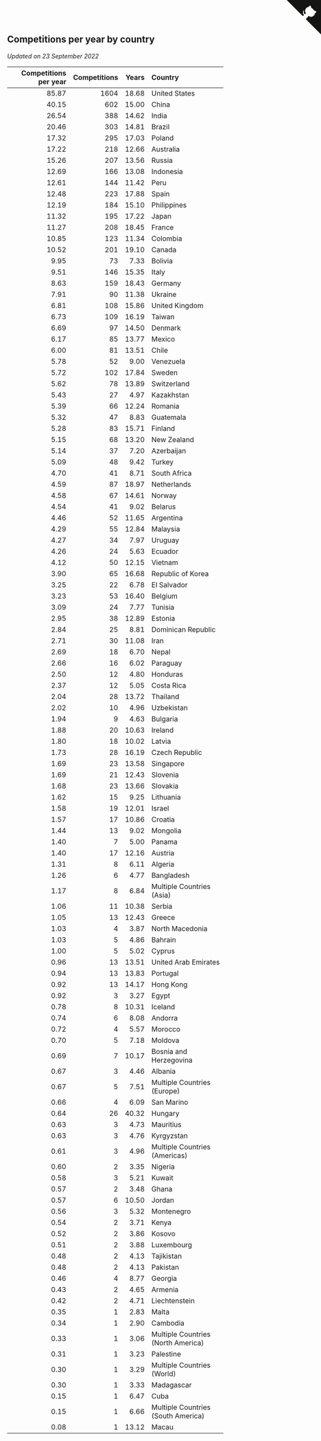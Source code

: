 ## Competitions per year by country

*Updated on 23 September 2022*

| Competitions per year | Competitions | Years | Country |
| ---: | ---: | ---: | :--- |
| 85.87 | 1604 | 18.68 | United States |
| 40.15 | 602 | 15.00 | China |
| 26.54 | 388 | 14.62 | India |
| 20.46 | 303 | 14.81 | Brazil |
| 17.32 | 295 | 17.03 | Poland |
| 17.22 | 218 | 12.66 | Australia |
| 15.26 | 207 | 13.56 | Russia |
| 12.69 | 166 | 13.08 | Indonesia |
| 12.61 | 144 | 11.42 | Peru |
| 12.48 | 223 | 17.88 | Spain |
| 12.19 | 184 | 15.10 | Philippines |
| 11.32 | 195 | 17.22 | Japan |
| 11.27 | 208 | 18.45 | France |
| 10.85 | 123 | 11.34 | Colombia |
| 10.52 | 201 | 19.10 | Canada |
| 9.95 | 73 | 7.33 | Bolivia |
| 9.51 | 146 | 15.35 | Italy |
| 8.63 | 159 | 18.43 | Germany |
| 7.91 | 90 | 11.38 | Ukraine |
| 6.81 | 108 | 15.86 | United Kingdom |
| 6.73 | 109 | 16.19 | Taiwan |
| 6.69 | 97 | 14.50 | Denmark |
| 6.17 | 85 | 13.77 | Mexico |
| 6.00 | 81 | 13.51 | Chile |
| 5.78 | 52 | 9.00 | Venezuela |
| 5.72 | 102 | 17.84 | Sweden |
| 5.62 | 78 | 13.89 | Switzerland |
| 5.43 | 27 | 4.97 | Kazakhstan |
| 5.39 | 66 | 12.24 | Romania |
| 5.32 | 47 | 8.83 | Guatemala |
| 5.28 | 83 | 15.71 | Finland |
| 5.15 | 68 | 13.20 | New Zealand |
| 5.14 | 37 | 7.20 | Azerbaijan |
| 5.09 | 48 | 9.42 | Turkey |
| 4.70 | 41 | 8.71 | South Africa |
| 4.59 | 87 | 18.97 | Netherlands |
| 4.58 | 67 | 14.61 | Norway |
| 4.54 | 41 | 9.02 | Belarus |
| 4.46 | 52 | 11.65 | Argentina |
| 4.29 | 55 | 12.84 | Malaysia |
| 4.27 | 34 | 7.97 | Uruguay |
| 4.26 | 24 | 5.63 | Ecuador |
| 4.12 | 50 | 12.15 | Vietnam |
| 3.90 | 65 | 16.68 | Republic of Korea |
| 3.25 | 22 | 6.78 | El Salvador |
| 3.23 | 53 | 16.40 | Belgium |
| 3.09 | 24 | 7.77 | Tunisia |
| 2.95 | 38 | 12.89 | Estonia |
| 2.84 | 25 | 8.81 | Dominican Republic |
| 2.71 | 30 | 11.08 | Iran |
| 2.69 | 18 | 6.70 | Nepal |
| 2.66 | 16 | 6.02 | Paraguay |
| 2.50 | 12 | 4.80 | Honduras |
| 2.37 | 12 | 5.05 | Costa Rica |
| 2.04 | 28 | 13.72 | Thailand |
| 2.02 | 10 | 4.96 | Uzbekistan |
| 1.94 | 9 | 4.63 | Bulgaria |
| 1.88 | 20 | 10.63 | Ireland |
| 1.80 | 18 | 10.02 | Latvia |
| 1.73 | 28 | 16.19 | Czech Republic |
| 1.69 | 23 | 13.58 | Singapore |
| 1.69 | 21 | 12.43 | Slovenia |
| 1.68 | 23 | 13.66 | Slovakia |
| 1.62 | 15 | 9.25 | Lithuania |
| 1.58 | 19 | 12.01 | Israel |
| 1.57 | 17 | 10.86 | Croatia |
| 1.44 | 13 | 9.02 | Mongolia |
| 1.40 | 7 | 5.00 | Panama |
| 1.40 | 17 | 12.16 | Austria |
| 1.31 | 8 | 6.11 | Algeria |
| 1.26 | 6 | 4.77 | Bangladesh |
| 1.17 | 8 | 6.84 | Multiple Countries (Asia) |
| 1.06 | 11 | 10.38 | Serbia |
| 1.05 | 13 | 12.43 | Greece |
| 1.03 | 4 | 3.87 | North Macedonia |
| 1.03 | 5 | 4.86 | Bahrain |
| 1.00 | 5 | 5.02 | Cyprus |
| 0.96 | 13 | 13.51 | United Arab Emirates |
| 0.94 | 13 | 13.83 | Portugal |
| 0.92 | 13 | 14.17 | Hong Kong |
| 0.92 | 3 | 3.27 | Egypt |
| 0.78 | 8 | 10.31 | Iceland |
| 0.74 | 6 | 8.08 | Andorra |
| 0.72 | 4 | 5.57 | Morocco |
| 0.70 | 5 | 7.18 | Moldova |
| 0.69 | 7 | 10.17 | Bosnia and Herzegovina |
| 0.67 | 3 | 4.46 | Albania |
| 0.67 | 5 | 7.51 | Multiple Countries (Europe) |
| 0.66 | 4 | 6.09 | San Marino |
| 0.64 | 26 | 40.32 | Hungary |
| 0.63 | 3 | 4.73 | Mauritius |
| 0.63 | 3 | 4.76 | Kyrgyzstan |
| 0.61 | 3 | 4.96 | Multiple Countries (Americas) |
| 0.60 | 2 | 3.35 | Nigeria |
| 0.58 | 3 | 5.21 | Kuwait |
| 0.57 | 2 | 3.48 | Ghana |
| 0.57 | 6 | 10.50 | Jordan |
| 0.56 | 3 | 5.32 | Montenegro |
| 0.54 | 2 | 3.71 | Kenya |
| 0.52 | 2 | 3.86 | Kosovo |
| 0.51 | 2 | 3.88 | Luxembourg |
| 0.48 | 2 | 4.13 | Tajikistan |
| 0.48 | 2 | 4.13 | Pakistan |
| 0.46 | 4 | 8.77 | Georgia |
| 0.43 | 2 | 4.65 | Armenia |
| 0.42 | 2 | 4.71 | Liechtenstein |
| 0.35 | 1 | 2.83 | Malta |
| 0.34 | 1 | 2.90 | Cambodia |
| 0.33 | 1 | 3.06 | Multiple Countries (North America) |
| 0.31 | 1 | 3.23 | Palestine |
| 0.30 | 1 | 3.29 | Multiple Countries (World) |
| 0.30 | 1 | 3.33 | Madagascar |
| 0.15 | 1 | 6.47 | Cuba |
| 0.15 | 1 | 6.66 | Multiple Countries (South America) |
| 0.08 | 1 | 13.12 | Macau |


<a href="https://github.com/jonatanklosko/wca_statistics" class="github-corner" aria-label="View source on Github"><svg width="80" height="80" viewBox="0 0 250 250" style="fill:#151513; color:#fff; position: absolute; top: 0; border: 0; right: 0;" aria-hidden="true"><path d="M0,0 L115,115 L130,115 L142,142 L250,250 L250,0 Z"></path><path d="M128.3,109.0 C113.8,99.7 119.0,89.6 119.0,89.6 C122.0,82.7 120.5,78.6 120.5,78.6 C119.2,72.0 123.4,76.3 123.4,76.3 C127.3,80.9 125.5,87.3 125.5,87.3 C122.9,97.6 130.6,101.9 134.4,103.2" fill="currentColor" style="transform-origin: 130px 106px;" class="octo-arm"></path><path d="M115.0,115.0 C114.9,115.1 118.7,116.5 119.8,115.4 L133.7,101.6 C136.9,99.2 139.9,98.4 142.2,98.6 C133.8,88.0 127.5,74.4 143.8,58.0 C148.5,53.4 154.0,51.2 159.7,51.0 C160.3,49.4 163.2,43.6 171.4,40.1 C171.4,40.1 176.1,42.5 178.8,56.2 C183.1,58.6 187.2,61.8 190.9,65.4 C194.5,69.0 197.7,73.2 200.1,77.6 C213.8,80.2 216.3,84.9 216.3,84.9 C212.7,93.1 206.9,96.0 205.4,96.6 C205.1,102.4 203.0,107.8 198.3,112.5 C181.9,128.9 168.3,122.5 157.7,114.1 C157.9,116.9 156.7,120.9 152.7,124.9 L141.0,136.5 C139.8,137.7 141.6,141.9 141.8,141.8 Z" fill="currentColor" class="octo-body"></path></svg></a><style>.github-corner:hover .octo-arm{animation:octocat-wave 560ms ease-in-out}@keyframes octocat-wave{0%,100%{transform:rotate(0)}20%,60%{transform:rotate(-25deg)}40%,80%{transform:rotate(10deg)}}@media (max-width:500px){.github-corner:hover .octo-arm{animation:none}.github-corner .octo-arm{animation:octocat-wave 560ms ease-in-out}}</style>
